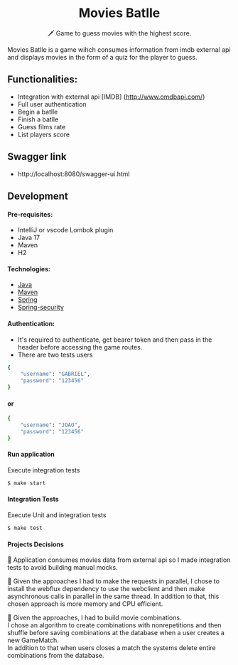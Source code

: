 <h1 align="center">Movies Batlle</h1>

<p align="center">  
🗡️ Game to guess movies with the highest score.
</p>

Movies Batlle is a game wihch consumes information from imdb external api and displays movies in the form of a quiz for the player to guess.

## Functionalities:
* Integration with external api [IMDB] (http://www.omdbapi.com/)
* Full user authentication
* Begin a batlle
* Finish a batlle
* Guess films rate
* List players score

## Swagger link
* http://localhost:8080/swagger-ui.html

## Development

#### Pre-requisites:
* IntelliJ or vscode Lombok plugin
* Java 17
* Maven
* H2

#### Technologies:
* [Java](https://www.java.com/pt-BR/)
* [Maven](https://maven.apache.org/)
* [Spring](https://spring.io/)
* [Spring-security](https://spring.io/projects/spring-security)

#### Authentication:
* It's required to authenticate, get bearer token and then pass in the header before accessing the game routes.
* There are two tests users
```bash
{
    "username": "GABRIEL",
    "password": "123456"
}
```
#### or

```bash
{
    "username": "JOAO",
    "password": "123456"
}
```

#### Run application
Execute integration tests
```bash
$ make start
```

#### Integration Tests
Execute Unit and integration tests
```bash
$ make test
```
#### Projects Decisions
<p align="left">  
    🔭 Application consumes movies data from external api so I made integration tests to avoid building manual mocks.
</p>
<p align="left">  
    🔭 Given the approaches I had to make the requests in parallel, I chose to install the webflux dependency to use the webclient and then make asynchronous calls in parallel in the same thread. In addition to that, this chosen approach is more memory and CPU efficient.
</p>
<p align="left">  
    🔭 Given the approaches, I had to build movie combinations.<br />
    I chose an algorithm to create combinations with nonrepetitions and then shuffle before saving combinations at the database when a user creates a new GameMatch.<br />
    In addition to that when users closes a match the systems delete entire combinations from the database.
</p>